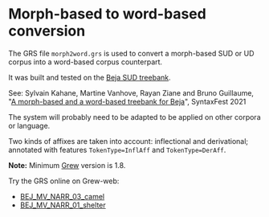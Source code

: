 # Morph-based to word-based conversion

The GRS file `morph2word.grs` is used to convert a morph-based SUD or UD corpus into a word-based corpus counterpart.

It was built and tested on the [Beja SUD treebank](https://github.com/surfacesyntacticud/SUD_Beja-NSC).

See: Sylvain Kahane, Martine Vanhove, Rayan Ziane and Bruno Guillaume, "[A morph-based and a word-based treebank for Beja](https://aclanthology.org/2021.tlt-1.5.pdf)", SyntaxFest 2021

The system will probably need to be adapted to be applied on other corpora or language.

Two kinds of affixes are taken into account: inflectional and derivational; annotated with features `TokenType=InflAff` and `TokenType=DerAff`.

**Note:** Minimum [Grew](https://grew.fr) version is 1.8.

Try the GRS online on Grew-web:
 * [BEJ_MV_NARR_03_camel](http://transform.grew.fr/?grs=https://raw.githubusercontent.com/surfacesyntacticud/tools/master/morph2word/morph2word.grs&corpus=https://raw.githubusercontent.com/surfacesyntacticud/SUD_Beja-NSC/master/BEJ_MV_NARR_03_camel.conllu)
 * [BEJ_MV_NARR_01_shelter](http://transform.grew.fr/?grs=https://raw.githubusercontent.com/surfacesyntacticud/tools/master/morph2word/morph2word.grs&corpus=https://raw.githubusercontent.com/surfacesyntacticud/SUD_Beja-NSC/master/BEJ_MV_NARR_01_shelter.conllu)